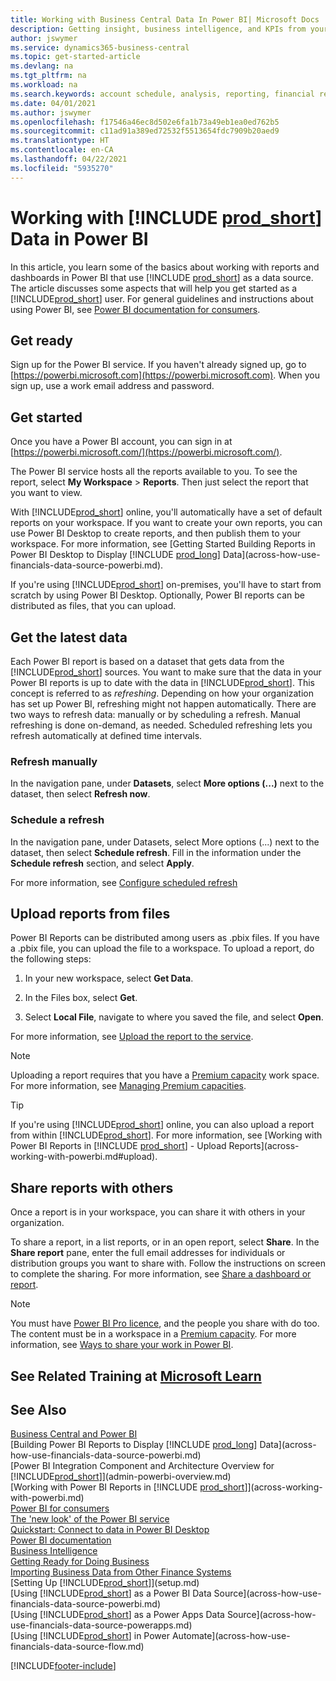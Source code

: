 ```yaml
---
title: Working with Business Central Data In Power BI| Microsoft Docs
description: Getting insight, business intelligence, and KPIs from your Business Central data using Power BI.
author: jswymer
ms.service: dynamics365-business-central
ms.topic: get-started-article
ms.devlang: na
ms.tgt_pltfrm: na
ms.workload: na
ms.search.keywords: account schedule, analysis, reporting, financial report, business intelligence, KPI
ms.date: 04/01/2021
ms.author: jswymer
ms.openlocfilehash: f17546a46ec8d502e6fa1b73a49eb1ea0ed762b5
ms.sourcegitcommit: c11ad91a389ed72532f5513654fdc7909b20aed9
ms.translationtype: HT
ms.contentlocale: en-CA
ms.lasthandoff: 04/22/2021
ms.locfileid: "5935270"
---
```

# <a name="working-with-prod_short-data-in-power-bi"></a>Working with [!INCLUDE [prod_short](includes/prod_short.md)] Data in Power BI

In this article, you learn some of the basics about working with reports and dashboards in Power BI that use [!INCLUDE [prod_short](includes/prod_short.md)] as a data source. The article discusses some aspects that will help you get started as a [!INCLUDE[prod_short](includes/prod_short.md)] user. For general guidelines and instructions about using Power BI, see [Power BI documentation for consumers](/power-bi/consumer).

## <a name="get-ready"></a>Get ready

Sign up for the Power BI service. If you haven't already signed up, go to [https://powerbi.microsoft.com](https://powerbi.microsoft.com). When you sign up, use a work email address and password.

## <a name="get-started"></a>Get started

Once you have a Power BI account, you can sign in at [https://powerbi.microsoft.com/](https://powerbi.microsoft.com/).

The Power BI service hosts all the reports available to you. To see the report, select **My Workspace** > **Reports**. Then just select the report that you want to view.

With [!INCLUDE[prod_short](includes/prod_short.md)] online, you'll automatically have a set of default reports on your workspace. If you want to create your own reports, you can use Power BI Desktop to create reports, and then publish them to your workspace. For more information, see [Getting Started Building Reports in Power BI Desktop to Display [!INCLUDE [prod_long](includes/prod_long.md)] Data](across-how-use-financials-data-source-powerbi.md).

If you're using [!INCLUDE[prod_short](includes/prod_short.md)] on-premises, you'll have to start from scratch by using Power BI Desktop. Optionally, Power BI reports can be distributed as files, that you can upload.

## <a name="get-the-latest-data"></a>Get the latest data

Each Power BI report is based on a dataset that gets data from the [!INCLUDE[prod_short](includes/prod_short.md)] sources. You want to make sure that the data in your Power BI reports is up to date with the data in [!INCLUDE[prod_short](includes/prod_short.md)]. This concept is referred to as *refreshing*.  Depending on how your organization has set up Power BI, refreshing might not happen automatically. There are two ways to refresh data: manually or by scheduling a refresh. Manual refreshing is done on-demand, as needed. Scheduled refreshing lets you refresh automatically at defined time intervals.

### <a name="refresh-manually"></a>Refresh manually

In the navigation pane, under **Datasets**, select **More options (...)** next to the dataset, then select **Refresh now**.

### <a name="schedule-a-refresh"></a>Schedule a refresh

In the navigation pane, under Datasets, select More options (...) next to the dataset, then select **Schedule refresh**. Fill in the information under the **Schedule refresh** section, and select **Apply**.

For more information, see [Configure scheduled refresh](/power-bi/connect-data/refresh-scheduled-refresh)

## <a name="upload-reports-from-files"></a><a name="upload"></a>Upload reports from files

Power BI Reports can be distributed among users as .pbix files. If you have a .pbix file, you can upload the file to a workspace. To upload a report, do the following steps:

1. In your new workspace, select **Get Data**.

2. In the Files box, select **Get**.

3. Select **Local File**, navigate to where you saved the file, and select **Open**.

For more information, see [Upload the report to the service](/power-bi/paginated-reports/paginated-reports-quickstart-aw#upload-the-report-to-the-service).

> [!NOTE]
> Uploading a report requires that you have a [Premium capacity](/power-bi/service-premium-what-is) work space. For more information, see [Managing Premium capacities](/power-bi/admin/service-premium-capacity-manage). 

> [!TIP]
> If you're using [!INCLUDE[prod_short](includes/prod_short.md)] online, you can also upload a report from within [!INCLUDE[prod_short](includes/prod_short.md)]. For more information, see [Working with Power BI Reports in [!INCLUDE [prod_short](includes/prod_short.md)] - Upload Reports](across-working-with-powerbi.md#upload).

## <a name="share-reports-with-others"></a><a name="share"></a>Share reports with others

Once a report is in your workspace, you can share it with others in your organization.

To share a report, in a list reports, or in an open report, select **Share**. In the **Share report** pane, enter the full email addresses for individuals or distribution groups you want to share with. Follow the instructions on screen to complete the sharing. For more information, see [Share a dashboard or report](/power-bi/collaborate-share/service-share-dashboards#share-a-dashboard-or-report).

> [!NOTE]
> You must have  [Power BI Pro licence](/power-bi/service-features-license-type), and the people you share with do too. The content must be in a workspace in a [Premium capacity](/power-bi/service-premium-what-is). For more information, see [Ways to share your work in Power BI](/power-bi/service-how-to-collaborate-distribute-dashboards-reports).

## <a name="see-related-training-at-microsoft-learn"></a>See Related Training at [Microsoft Learn](/learn/modules/configure-powerbi-excel-dynamics-365-business-central/index)

## <a name="see-also"></a>See Also

[Business Central and Power BI](admin-powerbi.md)  
[Building Power BI Reports to Display [!INCLUDE [prod_long](includes/prod_long.md)] Data](across-how-use-financials-data-source-powerbi.md)  
[Power BI Integration Component and Architecture Overview for [!INCLUDE[prod_short](includes/prod_short.md)]](admin-powerbi-overview.md)  
[Working with Power BI Reports in [!INCLUDE [prod_short](includes/prod_short.md)]](across-working-with-powerbi.md)  
[Power BI for consumers](/power-bi/consumer/end-user-consumer)  
[The 'new look' of the Power BI service](/power-bi/service-new-look)  
[Quickstart: Connect to data in Power BI Desktop](/power-bi/desktop-quickstart-connect-to-data)  
[Power BI documentation](/power-bi/)  
[Business Intelligence](bi.md)  
[Getting Ready for Doing Business](ui-get-ready-business.md)  
[Importing Business Data from Other Finance Systems](across-import-data-configuration-packages.md)  
[Setting Up [!INCLUDE[prod_short](includes/prod_short.md)]](setup.md)  
[Using [!INCLUDE[prod_short](includes/prod_short.md)] as a Power BI Data Source](across-how-use-financials-data-source-powerbi.md)  
[Using [!INCLUDE[prod_short](includes/prod_short.md)] as a Power Apps Data Source](across-how-use-financials-data-source-powerapps.md)  
[Using [!INCLUDE[prod_short](includes/prod_short.md)] in Power Automate](across-how-use-financials-data-source-flow.md)  




[!INCLUDE[footer-include](includes/footer-banner.md)]